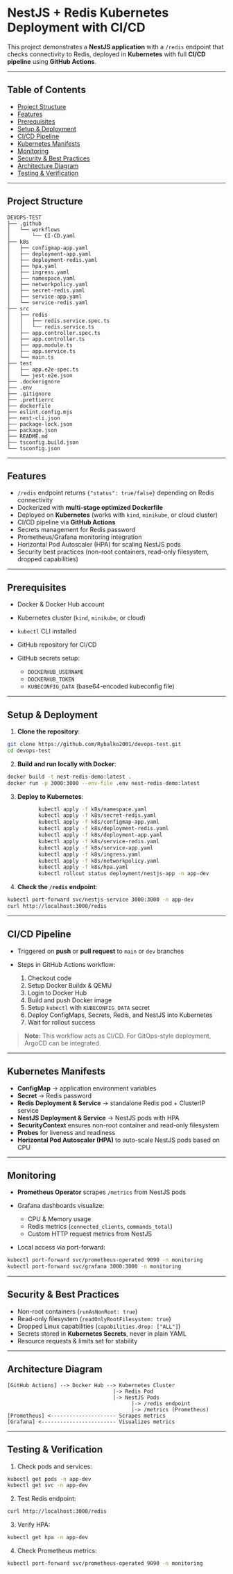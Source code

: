 # NestJS + Redis Kubernetes Deployment with CI/CD

This project demonstrates a **NestJS application** with a `/redis` endpoint that checks connectivity to Redis, deployed in **Kubernetes** with full **CI/CD pipeline** using **GitHub Actions**.

---

## **Table of Contents**

* [Project Structure](#project-structure)
* [Features](#features)
* [Prerequisites](#prerequisites)
* [Setup & Deployment](#setup--deployment)
* [CI/CD Pipeline](#cicd-pipeline)
* [Kubernetes Manifests](#kubernetes-manifests)
* [Monitoring](#monitoring)
* [Security & Best Practices](#security--best-practices)
* [Architecture Diagram](#architecture-diagram)
* [Testing & Verification](#testing--verification)

---

## **Project Structure**

```
DEVOPS-TEST
├── .github
│   └── workflows
│       └── CI-CD.yaml
├── k8s
│   ├── configmap-app.yaml
│   ├── deployment-app.yaml
│   ├── deployment-redis.yaml
│   ├── hpa.yaml
│   ├── ingress.yaml
│   ├── namespace.yaml
│   ├── networkpolicy.yaml
│   ├── secret-redis.yaml
│   ├── service-app.yaml
│   └── service-redis.yaml
├── src
│   ├── redis
│   │   ├── redis.service.spec.ts
│   │   └── redis.service.ts
│   ├── app.controller.spec.ts
│   ├── app.controller.ts
│   ├── app.module.ts
│   ├── app.service.ts
│   └── main.ts
├── test
│   ├── app.e2e-spec.ts
│   └── jest-e2e.json
├── .dockerignore
├── .env
├── .gitignore
├── .prettierrc
├── dockerfile
├── eslint.config.mjs
├── nest-cli.json
├── package-lock.json
├── package.json
├── README.md
├── tsconfig.build.json
└── tsconfig.json

```

---

## **Features**

* `/redis` endpoint returns `{"status": true/false}` depending on Redis connectivity
* Dockerized with **multi-stage optimized Dockerfile**
* Deployed on **Kubernetes** (works with `kind`, `minikube`, or cloud cluster)
* CI/CD pipeline via **GitHub Actions**
* Secrets management for Redis password
* Prometheus/Grafana monitoring integration
* Horizontal Pod Autoscaler (HPA) for scaling NestJS pods
* Security best practices (non-root containers, read-only filesystem, dropped capabilities)

---

## **Prerequisites**

* Docker & Docker Hub account
* Kubernetes cluster (`kind`, `minikube`, or cloud)
* `kubectl` CLI installed
* GitHub repository for CI/CD
* GitHub secrets setup:

  * `DOCKERHUB_USERNAME`
  * `DOCKERHUB_TOKEN`
  * `KUBECONFIG_DATA` (base64-encoded kubeconfig file)

---

## **Setup & Deployment**

1. **Clone the repository**:

```bash
git clone https://github.com/Rybalko2001/devops-test.git
cd devops-test
```

2. **Build and run locally with Docker**:

```bash
docker build -t nest-redis-demo:latest .
docker run -p 3000:3000 --env-file .env nest-redis-demo:latest
```

3. **Deploy to Kubernetes**:

```bash
          kubectl apply -f k8s/namespace.yaml
          kubectl apply -f k8s/secret-redis.yaml
          kubectl apply -f k8s/configmap-app.yaml
          kubectl apply -f k8s/deployment-redis.yaml
          kubectl apply -f k8s/deployment-app.yaml
          kubectl apply -f k8s/service-redis.yaml
          kubectl apply -f k8s/service-app.yaml
          kubectl apply -f k8s/ingress.yaml
          kubectl apply -f k8s/networkpolicy.yaml
          kubectl apply -f k8s/hpa.yaml
          kubectl rollout status deployment/nestjs-app -n app-dev
```

4. **Check the `/redis` endpoint**:

```bash
kubectl port-forward svc/nestjs-service 3000:3000 -n app-dev
curl http://localhost:3000/redis
```

---

## **CI/CD Pipeline**

* Triggered on **push** or **pull request** to `main` or `dev` branches
* Steps in GitHub Actions workflow:

  1. Checkout code
  2. Setup Docker Buildx & QEMU
  3. Login to Docker Hub
  4. Build and push Docker image
  5. Setup `kubectl` with `KUBECONFIG_DATA` secret
  6. Deploy ConfigMaps, Secrets, Redis, and NestJS into Kubernetes
  7. Wait for rollout success

> **Note:** This workflow acts as CI/CD. For GitOps-style deployment, ArgoCD can be integrated.

---

## **Kubernetes Manifests**

* **ConfigMap** → application environment variables
* **Secret** → Redis password
* **Redis Deployment & Service** → standalone Redis pod + ClusterIP service
* **NestJS Deployment & Service** → NestJS pods with HPA
* **SecurityContext** ensures non-root container and read-only filesystem
* **Probes** for liveness and readiness
* **Horizontal Pod Autoscaler (HPA)** to auto-scale NestJS pods based on CPU

---

## **Monitoring**

* **Prometheus Operator** scrapes `/metrics` from NestJS pods
* Grafana dashboards visualize:

  * CPU & Memory usage
  * Redis metrics (`connected_clients`, `commands_total`)
  * Custom HTTP request metrics from NestJS
* Local access via port-forward:

```bash
kubectl port-forward svc/prometheus-operated 9090 -n monitoring
kubectl port-forward svc/grafana 3000:3000 -n monitoring
```

---

## **Security & Best Practices**

* Non-root containers (`runAsNonRoot: true`)
* Read-only filesystem (`readOnlyRootFilesystem: true`)
* Dropped Linux capabilities (`capabilities.drop: ["ALL"]`)
* Secrets stored in **Kubernetes Secrets**, never in plain YAML
* Resource requests & limits set for stability

---

## **Architecture Diagram**

```
[GitHub Actions] --> Docker Hub --> Kubernetes Cluster
                                  |-> Redis Pod
                                  |-> NestJS Pods
                                        |-> /redis endpoint
                                        |-> /metrics (Prometheus)
[Prometheus] <--------------------- Scrapes metrics
[Grafana] <------------------------ Visualizes metrics
```

---

## **Testing & Verification**

1. Check pods and services:

```bash
kubectl get pods -n app-dev
kubectl get svc -n app-dev
```

2. Test Redis endpoint:

```bash
curl http://localhost:3000/redis
```

3. Verify HPA:

```bash
kubectl get hpa -n app-dev
```

4. Check Prometheus metrics:

```bash
kubectl port-forward svc/prometheus-operated 9090 -n monitoring
```
